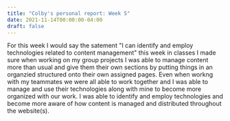```yaml
---
title: "Colby's personal report: Week 5"
date: 2021-11-14T00:00:00-04:00
draft: false
---
```


For this week I would say the satement "I can identify and employ technologies related to content management" this week in classes I made sure when working 
on my group projects I was able to manage content more than usual and give them their own sections by putting things in an organzied structured onto their own
assigned pages. Even when workng with my teammates we were all able to work together and I was able to manage and use their technologies along with mine to
become more organized with our work. I was able to identify and employ technologies and become more aware of how content is managed and distributed throughout 
the website(s).
